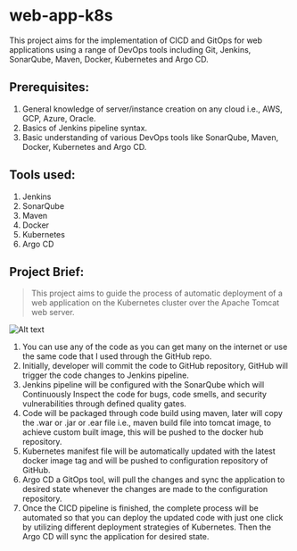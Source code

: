 # web-app-k8s
This project aims for the implementation of CICD and GitOps for web applications using a range of DevOps tools including Git, Jenkins, SonarQube, Maven, Docker, Kubernetes and  Argo CD.

## Prerequisites:
1. General knowledge of server/instance creation on any cloud i.e., AWS, GCP, Azure, Oracle.
2. Basics of Jenkins pipeline syntax.
3. Basic understanding of various DevOps tools like SonarQube, Maven, Docker, Kubernetes and Argo CD.

## Tools used:
1. Jenkins
2. SonarQube
3. Maven
4. Docker
5. Kubernetes
6. Argo CD

## Project Brief:
> This project aims to guide the process of automatic deployment of a web application on the Kubernetes cluster over the Apache Tomcat web server.

![Alt text](https://47627754-files.gitbook.io/~/files/v0/b/gitbook-x-prod.appspot.com/o/spaces%2FQ2eA6wdhFG1vJALtBXmC%2Fuploads%2FrN5j1WL1Nvw4FVuPq3NE%2Fimage.png?alt=media&token=5720c50c-a2fa-4ff4-9a2f-a05c34fd01f6)

1. You can use any of the code as you can get many on the internet or use the same code that I used through the GitHub repo.
2. Initially, developer will commit the code to GitHub repository, GitHub will trigger the code changes to Jenkins pipeline.
3. Jenkins pipeline will be configured with the SonarQube which will Continuously Inspect the code for bugs, code smells, and security vulnerabilities through defined quality gates.
4. Code will be packaged through code build using maven, later will copy the .war or .jar or .ear file i.e., maven build file into tomcat image, to achieve custom built image, this will be pushed to the docker hub repository.
5. Kubernetes manifest file will be automatically updated with the latest docker image tag and will be pushed to configuration repository of GitHub.
6. Argo CD a GitOps tool, will pull the changes and sync the application to desired state whenever the changes are made to the configuration repository.
7. Once the CICD pipeline is finished, the complete process will be automated so that you can deploy the updated code with just one click by utilizing different deployment strategies of Kubernetes. Then the Argo CD will sync the application for desired state.
